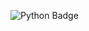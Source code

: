 ![Python Badge](https://img.shields.io/badge/Python-14354C?style=for-the-badge&logo=python&logoColor=white)

